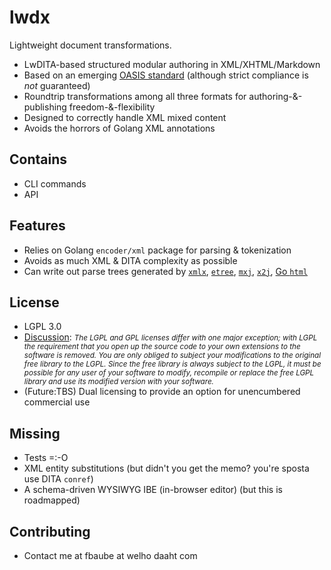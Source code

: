 # lwdx
Lightweight document transformations. 
* LwDITA-based structured modular authoring in XML/XHTML/Markdown 
* Based on an emerging [OASIS standard](https://github.com/oasis-open/dita-lightweight) (although strict compliance is _not_ guaranteed) 
* Roundtrip transformations among all three formats for authoring-&-publishing freedom-&-flexibility 
* Designed to correctly handle XML mixed content 
* Avoids the horrors of Golang XML annotations 
## Contains 
* CLI commands
* API
## Features
* Relies on Golang `encoder/xml` package for parsing & tokenization
* Avoids as much XML & DITA complexity as possible
* Can write out parse trees generated by [`xmlx`](https://github.com/jteeuwen/go-pkg-xmlx), [`etree`](https://github.com/beevik/etree), [`mxj`](https://github.com/clbanning/mxj), [`x2j`](https://github.com/clbanning/mxj/tree/master/x2j), [Go `html`](https://godoc.org/golang.org/x/net/html)
## License
* LGPL 3.0 
* [Discussion](https://www.whitesourcesoftware.com/whitesource-blog/top-10-gpl-questions-answered/): <i><small>The LGPL and GPL licenses differ with one major exception; with LGPL the requirement that you open up the source code to your own extensions to the software is removed. You are only obliged to subject your modifications to the original free library to the LGPL. Since the free library is always subject to the LGPL, it must be possible for any user of your software to modify, recompile or replace the free LGPL library and use its modified version with your software.</small></i>
* (Future:TBS) Dual licensing to provide an option for unencumbered commercial use 
## Missing
* Tests =:-O 
* XML entity substitutions (but didn't you get the memo? you're sposta use DITA `conref`)
* A schema-driven WYSIWYG IBE (in-browser editor) (but this is roadmapped) 
## Contributing
* Contact me at fbaube at welho daaht com 
